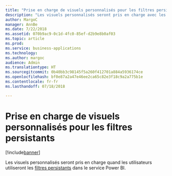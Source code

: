 ```yaml
---
title: "Prise en charge de visuels personnalisés pour les filtres persistants"
description: "Les visuels personnalisés seront pris en charge avec les filtres persistants."
author: MargoC
manager: AnnBe
ms.date: 7/22/2018
ms.assetid: 070b9ac9-0c1d-4fc0-85ef-d2b9e8b0af03
ms.topic: article
ms.prod: 
ms.service: business-applications
ms.technology: 
ms.author: margoc
audience: Admin
ms.translationtype: HT
ms.sourcegitcommit: 0b40bb3c98145f5a260f412701a884a5936174ce
ms.openlocfilehash: bf0e87a2a47e46ee2ca65c82e3f18c9a2a775b1e
ms.contentlocale: fr-fr
ms.lasthandoff: 07/18/2018

---
```

# <a name="custom-visual-support-for-persistent-filters"></a>Prise en charge de visuels personnalisés pour les filtres persistants

[!include[banner](../../../includes/banner.md)]

Les visuels personnalisés seront pris en charge quand les utilisateurs utiliseront les [filtres persistants](https://powerbi.microsoft.com/en-us/blog/announcing-persistent-filters-in-the-service/) dans le service Power BI.

